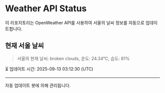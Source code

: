 
# Weather API Status

이 리포지토리는 OpenWeather API를 사용하여 서울의 날씨 정보를 자동으로 업데이트합니다.

## 현재 서울 날씨
> 서울의 현재 날씨: broken clouds, 온도: 24.34°C, 습도: 81%

⏳ 업데이트 시간: 2025-09-13 03:12:30 (UTC)

---
자동 업데이트 봇에 의해 관리됩니다.
